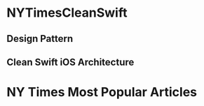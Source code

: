 # NYTimesCleanSwift

## Design Pattern 

## Clean Swift iOS Architecture

# NY Times Most Popular Articles



